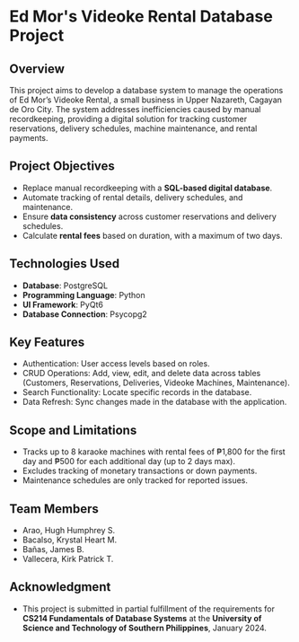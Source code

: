 # Ed Mor's Videoke Rental Database Project
## Overview
This project aims to develop a database system to manage the operations of Ed Mor’s Videoke Rental, a small business in Upper Nazareth, Cagayan de Oro City. The system addresses inefficiencies caused by manual recordkeeping, providing a digital solution for tracking customer reservations, delivery schedules, machine maintenance, and rental payments.

## Project Objectives
- Replace manual recordkeeping with a **SQL-based digital database**.
- Automate tracking of rental details, delivery schedules, and maintenance.
- Ensure **data consistency** across customer reservations and delivery schedules.
- Calculate **rental fees** based on duration, with a maximum of two days.
## Technologies Used
- **Database**: PostgreSQL
- **Programming Language**: Python
- **UI Framework**: PyQt6
- **Database Connection**: Psycopg2
## Key Features
- Authentication: User access levels based on roles.
- CRUD Operations: Add, view, edit, and delete data across tables (Customers, Reservations, Deliveries, Videoke Machines, Maintenance).
- Search Functionality: Locate specific records in the database.
- Data Refresh: Sync changes made in the database with the application.
## Scope and Limitations
- Tracks up to 8 karaoke machines with rental fees of ₱1,800 for the first day and ₱500 for each additional day (up to 2 days max).
- Excludes tracking of monetary transactions or down payments.
- Maintenance schedules are only tracked for reported issues.
## Team Members
- Arao, Hugh Humphrey S.
- Bacalso, Krystal Heart M.
- Bañas, James B.
- Vallecera, Kirk Patrick T.
## Acknowledgment
- This project is submitted in partial fulfillment of the requirements for **CS214 Fundamentals of Database Systems** at the **University of Science and Technology of Southern Philippines**, January 2024.
